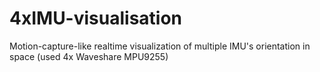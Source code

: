 # 4xIMU-visualisation
Motion-capture-like realtime visualization of multiple IMU's orientation in space (used 4x Waveshare MPU9255)
